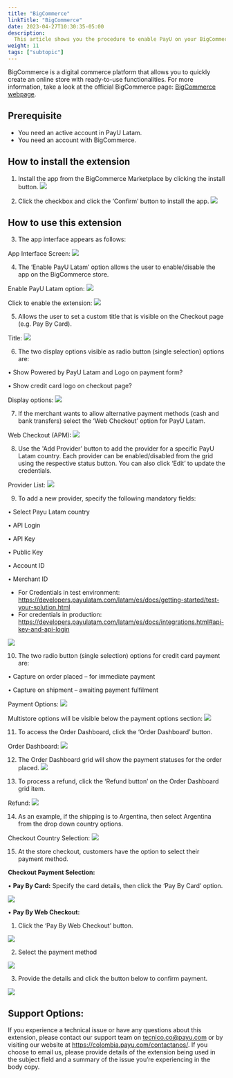 ```yaml
---
title: "BigCommerce"
linkTitle: "BigCommerce"
date: 2023-04-27T10:30:35-05:00
description:
  This article shows you the procedure to enable PayU on your BigCommerce website. 
weight: 11
tags: ["subtopic"]
---
```


BigCommerce is a digital commerce platform that allows you to quickly create an online store with ready-to-use functionalities. For more information, take a look at the official BigCommerce page: [BigCommerce webpage](https://www.bigcommerce.com/press/).

## Prerequisite
* You need an active account in PayU Latam.
* You need an account with BigCommerce.

## How to install the extension
1. Install the app from the BigCommerce Marketplace by clicking the install button.
![](/assets/BigCommerce/Imagen1.png)







2.	Click the checkbox and click the ‘Confirm’ button to install the app.
![](/assets/BigCommerce/Imagen2.png)



## How to use this extension
3.	The app interface appears as follows:

App Interface Screen:
![](/assets/BigCommerce/Imagen3.png)







4. The ‘Enable PayU Latam’ option allows the user to enable/disable the app on the BigCommerce store.

Enable PayU Latam option:
![](/assets/BigCommerce/Imagen4.png)




Click to enable the extension:
![](/assets/BigCommerce/Imagen4B.png)







5. Allows the user to set a custom title that is visible on the Checkout page (e.g. Pay By Card).

Title:
![](/assets/BigCommerce/Imagen5.png)







6. The two display options visible as radio button (single selection) options are:

•	Show Powered by PayU Latam and Logo on payment form?

•	Show credit card logo on checkout page?

Display options:
![](/assets/BigCommerce/Imagen6.png)







7. If the merchant wants to allow alternative payment methods (cash and bank transfers) select the ‘Web Checkout’ option for PayU Latam.

Web Checkout (APM):
![](/assets/BigCommerce/Imagen7.png)







8. Use the 'Add Provider' button to add the provider for a specific PayU Latam country. Each provider can be enabled/disabled from the grid using the respective status button. You can also click ‘Edit’ to update the credentials.

Provider List:
![](/assets/BigCommerce/Imagen8.png)







9. To add a new provider, specify the following mandatory fields:

•	Select Payu Latam country

•	API Login

•	API Key

•	Public Key

•	Account ID

•	Merchant ID

- For Credentials in test environment: 
https://developers.payulatam.com/latam/es/docs/getting-started/test-your-solution.html
- For credentials in production: 
https://developers.payulatam.com/latam/es/docs/integrations.html#api-key-and-api-login

![](/assets/BigCommerce/Imagen9.png)







10. The two radio button (single selection) options for credit card payment are:

•	Capture on order placed – for immediate payment 

•	Capture on shipment – awaiting payment fulfilment

Payment Options:
![](/assets/BigCommerce/Imagen10.png)

Multistore options will be visible below the payment options section:
![](/assets/BigCommerce/Imagen10B.png)







11. To access the Order Dashboard, click the ‘Order Dashboard’ button.

Order Dashboard:
![](/assets/BigCommerce/Imagen11.png)







12. The Order Dashboard grid will show the payment statuses for the order placed.
![](/assets/BigCommerce/Imagen12.png)







13. To process a refund, click the ‘Refund button’ on the Order Dashboard grid item.

Refund:
![](/assets/BigCommerce/Imagen13.png)







14. As an example, if the shipping is to Argentina, then select Argentina from the drop down country options.

Checkout Country Selection:
![](/assets/BigCommerce/Imagen14.png)







15. At the store checkout, customers have the option to select their payment method.

**Checkout Payment Selection:**



•	**Pay By Card:** Specify the card details, then click the ‘Pay By Card’ option.

![](/assets/BigCommerce/Imagen15.png)




•	**Pay By Web Checkout:** 

1. Click the ‘Pay By Web Checkout’ button.

![](/assets/BigCommerce/Imagen16.png)



2. Select the payment method 

![](/assets/BigCommerce/Imagen17.png)



3. Provide the details and click the button below to confirm payment.

![](/assets/BigCommerce/Imagen18.png)





## Support Options:
If you experience a technical issue or have any questions about this extension, please contact our support team on tecnico.co@payu.com or by visiting our website at https://colombia.payu.com/contactanos/. If you choose to email us, please provide details of the extension being used in the subject field and a summary of the issue you’re experiencing in the body copy.








